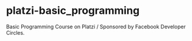 # platzi-basic_programming
Basic Programming Course on Platzi / Sponsored by Facebook Developer Circles. 
